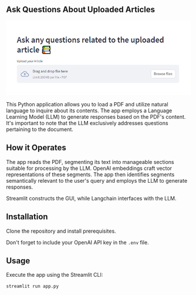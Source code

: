 ## Ask Questions About Uploaded Articles

![Local Image](app-screenshot.png)

This Python application allows you to load a PDF and utilize natural language to inquire about its contents. The app employs a Language Learning Model (LLM) to generate responses based on the PDF's content. It's important to note that the LLM exclusively addresses questions pertaining to the document.

## How it Operates

The app reads the PDF, segmenting its text into manageable sections suitable for processing by the LLM. OpenAI embeddings craft vector representations of these segments. The app then identifies segments semantically relevant to the user's query and employs the LLM to generate responses.

Streamlit constructs the GUI, while Langchain interfaces with the LLM.

## Installation

Clone the repository and install prerequisites.

Don't forget to include your OpenAI API key in the `.env` file.

## Usage

Execute the app using the Streamlit CLI:

```bash
streamlit run app.py
```
